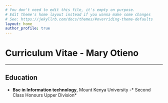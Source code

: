 ```yaml
---
# You don't need to edit this file, it's empty on purpose.
# Edit theme's home layout instead if you wanna make some changes
# See: https://jekyllrb.com/docs/themes/#overriding-theme-defaults
layout: home
author_profile: true
---
```

# Curriculum Vitae - Mary Otieno
---
## Education
- **Bsc in Information technology**, Mount Kenya University -* Second Class Honours Upper Division*
  
